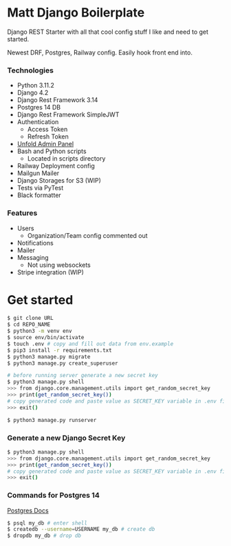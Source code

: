 # Matt Django Boilerplate

Django REST Starter with all that cool config stuff I like and need to get started.

Newest DRF, Postgres, Railway config. Easily hook front end into.

### Technologies
- Python 3.11.2
- Django 4.2
- Django Rest Framework 3.14
- Postgres 14 DB
- Django Rest Framework SimpleJWT
- Authentication 
    - Access Token
    - Refresh Token
- [Unfold Admin Panel](https://github.com/unfoldadmin/django-unfold)
- Bash and Python scripts
    - Located in scripts directory
- Railway Deployment config
- Mailgun Mailer
- Django Storages for S3 (WIP)
- Tests via PyTest
- Black formatter


### Features
- Users
  - Organization/Team config commented out
- Notifications
- Mailer
- Messaging
    - Not using websockets
- Stripe integration (WIP)

# Get started

```bash
$ git clone URL
$ cd REPO_NAME
$ python3 -m venv env
$ source env/bin/activate
$ touch .env # copy and fill out data from env.example
$ pip3 install -r requirements.txt
$ python3 manage.py migrate
$ python3 manage.py create_superuser

# before running server generate a new secret key
$ python3 manage.py shell
>>> from django.core.management.utils import get_random_secret_key
>>> print(get_random_secret_key()) 
# copy generated code and paste value as SECRET_KEY variable in .env file
>>> exit()

$ python3 manage.py runserver
```

### Generate a new Django Secret Key

```bash
$ python3 manage.py shell
>>> from django.core.management.utils import get_random_secret_key
>>> print(get_random_secret_key()) 
# copy generated code and paste value as SECRET_KEY variable in .env file
>>> exit()
```


### Commands for Postgres 14
[Postgres Docs](https://www.postgresql.org/docs/14/)

```bash
$ psql my_db # enter shell
$ createdb --username=USERNAME my_db # create db
$ dropdb my_db # drop db
```